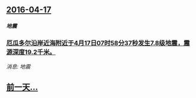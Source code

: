 ## [2016-04-17](/news/2016/04/17/index.md)

##### 地震
### [厄瓜多尔沿岸近海附近于4月17日07时58分37秒发生7.8级地震，震源深度19.2千米。 ](/news/2016/04/17/厄瓜多尔沿岸近海附近于4月17日07时58分37秒发生78级地震-震源深度192千米.md)
_消息: 地震_

## [前一天...](/news/2016/04/16/index.md)

